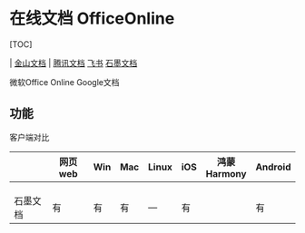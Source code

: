 # 在线文档 OfficeOnline

[TOC]



| [金山文档](https://www.kdocs.cn/welcome/) 
| [腾讯文档](https://docs.qq.com/) 
[飞书](https://www.feishu.cn/)
[ 石墨文档](https://shimo.im/welcome/) 

微软Office Online
Google文档

## 功能









客户端对比

|          | 网页web | Win  | Mac  | Linux | iOS  | 鸿蒙<br>Harmony | Android |
| -------- | ------- | ---- | ---- | ----- | ---- | ----------------- | ------- |
|          |         |      |      |       |      |                   |         |
|          |         |      |      |       |      |                   |         |
|          |         |      |      |       |      |                   |         |
| 石墨文档 | 有      | 有   | 有   | —     | 有   |                   | 有      |

